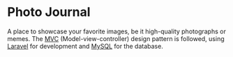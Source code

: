 # Photo Journal

A place to showcase your favorite images, be it high-quality photographs or memes. The [MVC](https://developer.mozilla.org/en-US/docs/Glossary/MVC) (Model-view-controller) design pattern is followed, using [Laravel](https://laravel.com/) for development and [MySQL](https://www.mysql.com/) for the database. 
